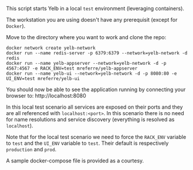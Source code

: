 This script starts Yelb in a local `test` environment (leveraging containers). 

The workstation you are using doesn't have any prerequisit (except for `Docker`).

Move to the directory where you want to work and clone the repo:

```
docker network create yelb-network 
docker run --name redis-server -p 6379:6379 --network=yelb-network -d redis
docker run --name yelb-appserver --network=yelb-network -d -p 4567:4567 -e RACK_ENV=test mreferre/yelb-appserver
docker run --name yelb-ui --network=yelb-network -d -p 8080:80 -e UI_ENV=test mreferre/yelb-ui
```
You should now be able to see the application running by connecting your browser to: http://localhost:8080

In this local test scenario all services are exposed on their ports and they are all referenced with `localhost:<port>`. In this scenario there is no need for name resolutions and service discovery (everything is resolved as `localhost`). 

Note that for the local test scenario we need to force the `RACK_ENV` variable to `test` and the `UI_ENV` variable to `test`. Their default is respectively `production` and `prod`. 

A sample docker-compose file is provided as a courtesy.
